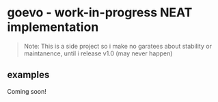 # goevo - work-in-progress NEAT implementation
> Note: This is a side project so i make no garatees about stability or maintanence, until i release v1.0 (may never happen)
## examples
Coming soon!
 
